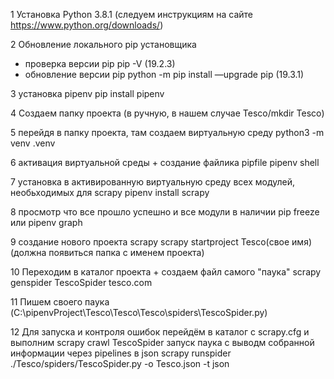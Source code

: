 1 Установка Python 3.8.1 (следуем инструкциям на сайте https://www.python.org/downloads/)

2 Обновление локального pip установщика
- проверка версии pip 
pip -V (19.2.3)
- обновление версии pip
python -m pip install —upgrade pip
(19.3.1)

3 установка pipenv
pip install pipenv

4 Создаем папку проекта (в ручную, в нашем случае Tesco/mkdir Tesco)

5 перейдя в папку проекта, там создаем виртуальную среду
python3 -m venv .venv

6 активация виртуальной среды + создание файлика pipfile
pipenv shell

7 установка в активированную виртуальную среду всех модулей, необьходимых для scrapy
pipenv install scrapy

8 просмотр что все прошло успешно и все модули в наличии
pip freeze
или
pipenv graph

9 создание нового проекта scrapy
scrapy startproject Tesco(свое имя)
(должна появиться папка с именем проекта)

10 Переходим в каталог проекта + создаем файл самого "паука"
scrapy genspider TescoSpider tesco.com

11 Пишем своего паука (C:\pipenvProject\Tesco\Tesco\Tesco\spiders\TescoSpider.py)

12 Для запуска и контроля ошибок перейдём в каталог с scrapy.cfg и выполним 
scrapy crawl TescoSpider
запуск паука с выводм собранной информации через pipelines в json
scrapy runspider ./Tesco/spiders/TescoSpider.py -o Tesco.json -t json